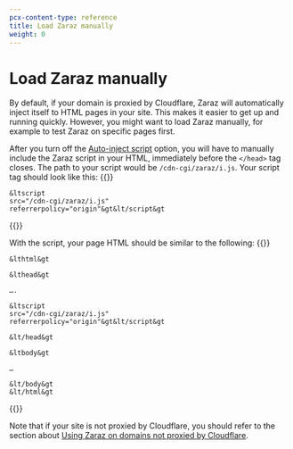 ```yaml
---
pcx-content-type: reference
title: Load Zaraz manually
weight: 0
---
```


# Load Zaraz manually

By default, if your domain is proxied by Cloudflare, Zaraz will automatically inject itself to HTML pages in your site. This makes it easier to get up and running quickly. However, you might want to load Zaraz manually, for example to test Zaraz on specific pages first.

After you turn off the [Auto-inject script](/zaraz/reference/settings/#auto-inject-script) option, you will have to manually include the Zaraz script in your HTML, immediately before the `</head>` tag closes. The path to your script would be `/cdn-cgi/zaraz/i.js`. Your script tag should look like this:
{{<raw>}}<pre class="CodeBlock CodeBlock-with-rows CodeBlock-scrolls-horizontally CodeBlock-is-light-in-light-theme CodeBlock--language-html" language="html"><code><span class="CodeBlock--rows"><span class="CodeBlock--rows-content"><span class="CodeBlock--row"><span class="CodeBlock--row-indicator"></span><div class="CodeBlock--row-content"><span class="CodeBlock--token-tag CodeBlock--token-tag CodeBlock--token-punctuation">&lt</span><span class="CodeBlock--token-tag CodeBlock--token-tag">script</span><span class="CodeBlock--token-tag"> </span><span class="CodeBlock--token-tag CodeBlock--token-attr-name">src</span><span class="CodeBlock--token-tag CodeBlock--token-attr-value CodeBlock--token-punctuation CodeBlock--token-attr-equals">=</span><span class="CodeBlock--token-tag CodeBlock--token-attr-value CodeBlock--token-punctuation">&quot;</span><span class="CodeBlock--token-tag CodeBlock--token-attr-value">/cdn-cgi/zaraz/i.js</span><span class="CodeBlock--token-tag CodeBlock--token-attr-value CodeBlock--token-punctuation">&quot;</span><span class="CodeBlock--token-tag"> </span><span class="CodeBlock--token-tag CodeBlock--token-attr-name">referrerpolicy</span><span class="CodeBlock--token-tag CodeBlock--token-attr-value CodeBlock--token-punctuation CodeBlock--token-attr-equals">=</span><span class="CodeBlock--token-tag CodeBlock--token-attr-value CodeBlock--token-punctuation">&quot;</span><span class="CodeBlock--token-tag CodeBlock--token-attr-value">origin</span><span class="CodeBlock--token-tag CodeBlock--token-attr-value CodeBlock--token-punctuation">&quot;</span><span class="CodeBlock--token-tag CodeBlock--token-punctuation">&gt</span><span class="CodeBlock--token-tag CodeBlock--token-tag CodeBlock--token-punctuation">&lt/</span><span class="CodeBlock--token-tag CodeBlock--token-tag">script</span><span class="CodeBlock--token-tag CodeBlock--token-punctuation">&gt</span><span class="CodeBlock--token-plain">
</span></div></span></span></span></code></pre>{{</raw>}}

With the script, your page HTML should be similar to the following:
{{<raw>}}<pre class="CodeBlock CodeBlock-with-rows CodeBlock-scrolls-horizontally CodeBlock-is-light-in-light-theme CodeBlock--language-html" language="html"><code><span class="CodeBlock--rows"><span class="CodeBlock--rows-content"><span class="CodeBlock--row"><span class="CodeBlock--row-indicator"></span><div class="CodeBlock--row-content"><span class="CodeBlock--token-tag CodeBlock--token-tag CodeBlock--token-punctuation">&lt</span><span class="CodeBlock--token-tag CodeBlock--token-tag">html</span><span class="CodeBlock--token-tag CodeBlock--token-punctuation">&gt</span></div></span><span class="CodeBlock--row"><span class="CodeBlock--row-indicator"></span><div class="CodeBlock--row-content"><span class="CodeBlock--token-plain">  </span><span class="CodeBlock--token-tag CodeBlock--token-tag CodeBlock--token-punctuation">&lt</span><span class="CodeBlock--token-tag CodeBlock--token-tag">head</span><span class="CodeBlock--token-tag CodeBlock--token-punctuation">&gt</span></div></span><span class="CodeBlock--row"><span class="CodeBlock--row-indicator"></span><div class="CodeBlock--row-content"><span class="CodeBlock--token-plain">    ….</span></div></span><span class="CodeBlock--row"><span class="CodeBlock--row-indicator"></span><div class="CodeBlock--row-content"><span class="CodeBlock--token-plain">    </span><span class="CodeBlock--token-tag CodeBlock--token-tag CodeBlock--token-punctuation">&lt</span><span class="CodeBlock--token-tag CodeBlock--token-tag">script</span><span class="CodeBlock--token-tag"> </span><span class="CodeBlock--token-tag CodeBlock--token-attr-name">src</span><span class="CodeBlock--token-tag CodeBlock--token-attr-value CodeBlock--token-punctuation CodeBlock--token-attr-equals">=</span><span class="CodeBlock--token-tag CodeBlock--token-attr-value CodeBlock--token-punctuation">&quot;</span><span class="CodeBlock--token-tag CodeBlock--token-attr-value">/cdn-cgi/zaraz/i.js</span><span class="CodeBlock--token-tag CodeBlock--token-attr-value CodeBlock--token-punctuation">&quot;</span><span class="CodeBlock--token-tag"> </span><span class="CodeBlock--token-tag CodeBlock--token-attr-name">referrerpolicy</span><span class="CodeBlock--token-tag CodeBlock--token-attr-value CodeBlock--token-punctuation CodeBlock--token-attr-equals">=</span><span class="CodeBlock--token-tag CodeBlock--token-attr-value CodeBlock--token-punctuation">&quot;</span><span class="CodeBlock--token-tag CodeBlock--token-attr-value">origin</span><span class="CodeBlock--token-tag CodeBlock--token-attr-value CodeBlock--token-punctuation">&quot;</span><span class="CodeBlock--token-tag CodeBlock--token-punctuation">&gt</span><span class="CodeBlock--token-tag CodeBlock--token-tag CodeBlock--token-punctuation">&lt/</span><span class="CodeBlock--token-tag CodeBlock--token-tag">script</span><span class="CodeBlock--token-tag CodeBlock--token-punctuation">&gt</span></div></span><span class="CodeBlock--row"><span class="CodeBlock--row-indicator"></span><div class="CodeBlock--row-content"><span class="CodeBlock--token-plain">  </span><span class="CodeBlock--token-tag CodeBlock--token-tag CodeBlock--token-punctuation">&lt/</span><span class="CodeBlock--token-tag CodeBlock--token-tag">head</span><span class="CodeBlock--token-tag CodeBlock--token-punctuation">&gt</span></div></span><span class="CodeBlock--row"><span class="CodeBlock--row-indicator"></span><div class="CodeBlock--row-content"><span class="CodeBlock--token-plain">  </span><span class="CodeBlock--token-tag CodeBlock--token-tag CodeBlock--token-punctuation">&lt</span><span class="CodeBlock--token-tag CodeBlock--token-tag">body</span><span class="CodeBlock--token-tag CodeBlock--token-punctuation">&gt</span></div></span><span class="CodeBlock--row"><span class="CodeBlock--row-indicator"></span><div class="CodeBlock--row-content"><span class="CodeBlock--token-plain">    …</span></div></span><span class="CodeBlock--row"><span class="CodeBlock--row-indicator"></span><div class="CodeBlock--row-content"><span class="CodeBlock--token-plain">  </span><span class="CodeBlock--token-tag CodeBlock--token-tag CodeBlock--token-punctuation">&lt/</span><span class="CodeBlock--token-tag CodeBlock--token-tag">body</span><span class="CodeBlock--token-tag CodeBlock--token-punctuation">&gt</span><span class="CodeBlock--token-plain">
</span></div></span><span class="CodeBlock--row"><span class="CodeBlock--row-indicator"></span><div class="CodeBlock--row-content"><span class="CodeBlock--token-tag CodeBlock--token-tag CodeBlock--token-punctuation">&lt/</span><span class="CodeBlock--token-tag CodeBlock--token-tag">html</span><span class="CodeBlock--token-tag CodeBlock--token-punctuation">&gt</span><span class="CodeBlock--token-plain">
</span></div></span></span></span></code></pre>{{</raw>}}

Note that if your site is not proxied by Cloudflare, you should refer to the section about [Using Zaraz on domains not proxied by Cloudflare](/zaraz/advanced/domains-not-proxied/).